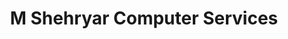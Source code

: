---
title: "M Shehryar Computer Services"
url: /karachi/m-shehryar-computer-services/
shop: shop
---